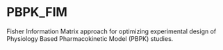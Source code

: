 # PBPK_FIM
Fisher Information Matrix approach for optimizing experimental design of Physiology Based Pharmacokinetic Model (PBPK) studies. 

